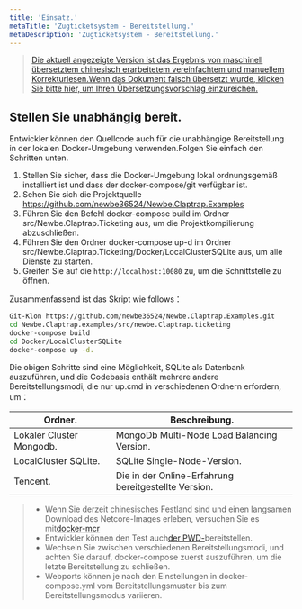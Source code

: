 ```yaml
---
title: 'Einsatz.'
metaTitle: 'Zugticketsystem - Bereitstellung.'
metaDescription: 'Zugticketsystem - Bereitstellung.'
---
```


> [Die aktuell angezeigte Version ist das Ergebnis von maschinell übersetztem chinesisch erarbeitetem vereinfachtem und manuellem Korrekturlesen.Wenn das Dokument falsch übersetzt wurde, klicken Sie bitte hier, um Ihren Übersetzungsvorschlag einzureichen.](https://crwd.in/newbeclaptrap)


<!--
## 在线体验

该样例已经被部署在 <http://ticketing.newbe.pro> 网站上。

### 限时开放（还在备案）

由于运营成本的原因，该系统仅在以下特定的时段开放：

| 日期   | 时段        |
| ------ | ----------- |
| 工作日 | 12:00-14:00 |
| 工作日 | 20:00-22:00 |
| 周末   | 19:00-23:00 |

每次重新开放时，系统将会被重置，上一次开放的所有数据将被清空。

#### swagger 文档

为了更有效的抢票，开发者可以根据 swagger 文档给出的 API 开发自动抢票工具。文档地址<http://ticketing.newbe.pro/swagger> -->

## Stellen Sie unabhängig bereit.

Entwickler können den Quellcode auch für die unabhängige Bereitstellung in der lokalen Docker-Umgebung verwenden.Folgen Sie einfach den Schritten unten.

1. Stellen Sie sicher, dass die Docker-Umgebung lokal ordnungsgemäß installiert ist und dass der docker-compose/git verfügbar ist.
2. Sehen Sie sich die Projektquelle <https://github.com/newbe36524/Newbe.Claptrap.Examples>
3. Führen Sie den Befehl docker-compose build im Ordner src/Newbe.Claptrap.Ticketing aus, um die Projektkompilierung abzuschließen.
4. Führen Sie den Ordner docker-compose up-d im Ordner src/Newbe.Claptrap.Ticketing/Docker/LocalClusterSQLite aus, um alle Dienste zu starten.
5. Greifen Sie auf die `http://localhost:10080` zu, um die Schnittstelle zu öffnen.

Zusammenfassend ist das Skript wie follows：

```bash
Git-Klon https://github.com/newbe36524/Newbe.Claptrap.Examples.git
cd Newbe.Claptrap.examples/src/newbe.Claptrap.ticketing
docker-compose build
cd Docker/LocalClusterSQLite
docker-compose up -d.
```

Die obigen Schritte sind eine Möglichkeit, SQLite als Datenbank auszuführen, und die Codebasis enthält mehrere andere Bereitstellungsmodi, die nur up.cmd in verschiedenen Ordnern erfordern, um：

| Ordner.                  | Beschreibung.                                        |
| ------------------------ | ---------------------------------------------------- |
| Lokaler Cluster Mongodb. | MongoDb Multi-Node Load Balancing Version.           |
| LocalCluster SQLite.     | SQLite Single-Node-Version.                          |
| Tencent.                 | Die in der Online-Erfahrung bereitgestellte Version. |

> - Wenn Sie derzeit chinesisches Festland sind und einen langsamen Download des Netcore-Images erleben, versuchen Sie es mit[docker-mcr](https://github.com/newbe36524/Newbe.McrMirror)
> - Entwickler können den Test auch[der PWD-](https://labs.play-with-docker.com/)bereitstellen.
> - Wechseln Sie zwischen verschiedenen Bereitstellungsmodi, und achten Sie darauf, docker-compose zuerst auszuführen, um die letzte Bereitstellung zu schließen.
> - Webports können je nach den Einstellungen in docker-compose.yml vom Bereitstellungsmuster bis zum Bereitstellungsmodus variieren.
